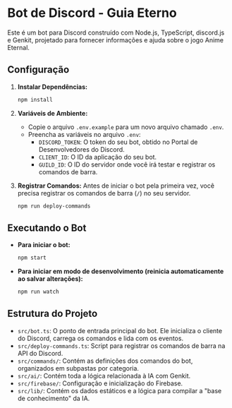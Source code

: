 # Bot de Discord - Guia Eterno

Este é um bot para Discord construído com Node.js, TypeScript, discord.js e Genkit, projetado para fornecer informações e ajuda sobre o jogo Anime Eternal.

## Configuração

1.  **Instalar Dependências:**
    ```bash
    npm install
    ```

2.  **Variáveis de Ambiente:**
    *   Copie o arquivo `.env.example` para um novo arquivo chamado `.env`.
    *   Preencha as variáveis no arquivo `.env`:
        *   `DISCORD_TOKEN`: O token do seu bot, obtido no Portal de Desenvolvedores do Discord.
        *   `CLIENT_ID`: O ID da aplicação do seu bot.
        *   `GUILD_ID`: O ID do servidor onde você irá testar e registrar os comandos de barra.

3.  **Registrar Comandos:**
    Antes de iniciar o bot pela primeira vez, você precisa registrar os comandos de barra (`/`) no seu servidor.
    ```bash
    npm run deploy-commands
    ```

## Executando o Bot

*   **Para iniciar o bot:**
    ```bash
    npm start
    ```

*   **Para iniciar em modo de desenvolvimento (reinicia automaticamente ao salvar alterações):**
    ```bash
    npm run watch
    ```

## Estrutura do Projeto

*   `src/bot.ts`: O ponto de entrada principal do bot. Ele inicializa o cliente do Discord, carrega os comandos e lida com os eventos.
*   `src/deploy-commands.ts`: Script para registrar os comandos de barra na API do Discord.
*   `src/commands/`: Contém as definições dos comandos do bot, organizados em subpastas por categoria.
*   `src/ai/`: Contém toda a lógica relacionada à IA com Genkit.
*   `src/firebase/`: Configuração e inicialização do Firebase.
*   `src/lib/`: Contém os dados estáticos e a lógica para compilar a "base de conhecimento" da IA.
